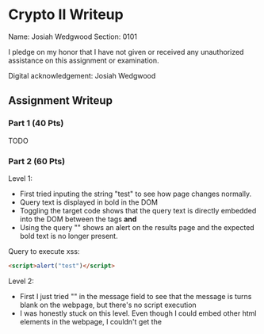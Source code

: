 # Crypto II Writeup

Name: Josiah Wedgwood
Section: 0101

I pledge on my honor that I have not given or received any unauthorized
assistance on this assignment or examination.

Digital acknowledgement: Josiah Wedgwood

## Assignment Writeup

### Part 1 (40 Pts)
TODO

### Part 2 (60 Pts)

Level 1:
* First tried inputing the string "test" to see how page changes normally.
* Query text is displayed in bold in the DOM
* Toggling the target code shows that the query text is directly embedded into the DOM between the tags <b> and </b>
* Using the query "<script>alert("test")</script>" shows an alert on the results page and the expected bold text is no longer present.

Query to execute xss:
```html
<script>alert("test")</script>
```

Level 2:
* First I just tried "<script>alert("test")</script>" in the message field to see that the message is turns blank on the webpage, but there's no script execution
* I was honestly stuck on this level. Even though I could embed other html elements in the webpage, I couldn't get the <script> element to work directly
* Using the final hint "This level is sponsored by the letters i, m and g and the attribute onerror.", I quickly looked up what the onerror attribute is for html elements.
* Now knowing about onerror, I used ```html "<img src="/doesnotexist" oneorror="alert('test')">" ``` to save an xss vector on the webpage
  
Message to execute xss:
```html
<img src="/doesnotexist" onerror="alert('test')">
```

Level 3:

* Opened the target code and examined how the chooseTab(num) function showed images on the webpage
* chooseTab directly puts the num parameter in the img src with ```javascript html += "<img src='/static/level3/cloud" + num + ".jpg' />";```
* Clicked on an image to see how URL changes -- #number is appended to URL depending on the image clicked

URL to execute xss:
```raw
https://xss-game.appspot.com/level3/frame#' onerror='alert("test")'/>
```

Level 4: 
TODO

Level 5:
TODO

Level 6:
TODO

